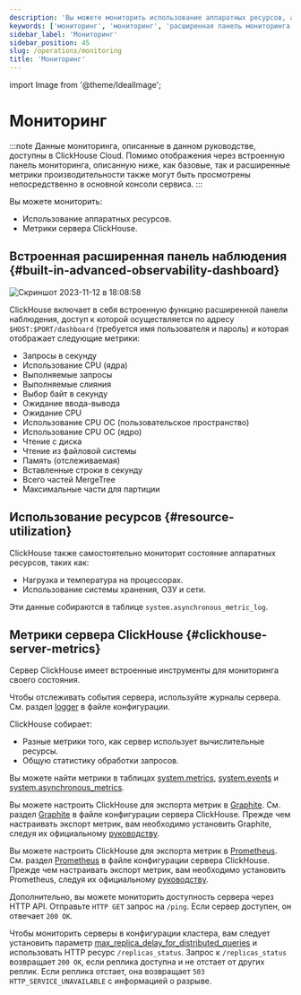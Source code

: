 ```yaml
---
description: 'Вы можете мониторить использование аппаратных ресурсов, а также метрики сервера ClickHouse.'
keywords: ['мониторинг', 'мониторинг', 'расширенная панель мониторинга', 'панель мониторинга', 'панель мониторинга наблюдаемости']
sidebar_label: 'Мониторинг'
sidebar_position: 45
slug: /operations/monitoring
title: 'Мониторинг'
---
```


import Image from '@theme/IdealImage';


# Мониторинг

:::note
Данные мониторинга, описанные в данном руководстве, доступны в ClickHouse Cloud. Помимо отображения через встроенную панель мониторинга, описанную ниже, как базовые, так и расширенные метрики производительности также могут быть просмотрены непосредственно в основной консоли сервиса.
:::

Вы можете мониторить:

- Использование аппаратных ресурсов.
- Метрики сервера ClickHouse.

## Встроенная расширенная панель наблюдения {#built-in-advanced-observability-dashboard}

<Image img="https://github.com/ClickHouse/ClickHouse/assets/3936029/2bd10011-4a47-4b94-b836-d44557c7fdc1" alt="Скриншот 2023-11-12 в 18:08:58" size="md" />

ClickHouse включает в себя встроенную функцию расширенной панели наблюдения, доступ к которой осуществляется по адресу `$HOST:$PORT/dashboard` (требуется имя пользователя и пароль) и которая отображает следующие метрики:
- Запросы в секунду
- Использование CPU (ядра)
- Выполняемые запросы
- Выполняемые слияния
- Выбор байт в секунду
- Ожидание ввода-вывода
- Ожидание CPU
- Использование CPU ОС (пользовательское пространство)
- Использование CPU ОС (ядро)
- Чтение с диска
- Чтение из файловой системы
- Память (отслеживаемая)
- Вставленные строки в секунду
- Всего частей MergeTree
- Максимальные части для партиции

## Использование ресурсов {#resource-utilization}

ClickHouse также самостоятельно мониторит состояние аппаратных ресурсов, таких как:

- Нагрузка и температура на процессорах.
- Использование системы хранения, ОЗУ и сети.

Эти данные собираются в таблице `system.asynchronous_metric_log`.

## Метрики сервера ClickHouse {#clickhouse-server-metrics}

Сервер ClickHouse имеет встроенные инструменты для мониторинга своего состояния.

Чтобы отслеживать события сервера, используйте журналы сервера. См. раздел [logger](../operations/server-configuration-parameters/settings.md#logger) в файле конфигурации.

ClickHouse собирает:

- Разные метрики того, как сервер использует вычислительные ресурсы.
- Общую статистику обработки запросов.

Вы можете найти метрики в таблицах [system.metrics](/operations/system-tables/metrics), [system.events](/operations/system-tables/events) и [system.asynchronous_metrics](/operations/system-tables/asynchronous_metrics).

Вы можете настроить ClickHouse для экспорта метрик в [Graphite](https://github.com/graphite-project). См. раздел [Graphite](../operations/server-configuration-parameters/settings.md#graphite) в файле конфигурации сервера ClickHouse. Прежде чем настраивать экспорт метрик, вам необходимо установить Graphite, следуя их официальному [руководству](https://graphite.readthedocs.io/en/latest/install.html).

Вы можете настроить ClickHouse для экспорта метрик в [Prometheus](https://prometheus.io). См. раздел [Prometheus](../operations/server-configuration-parameters/settings.md#prometheus) в файле конфигурации сервера ClickHouse. Прежде чем настраивать экспорт метрик, вам необходимо установить Prometheus, следуя их официальному [руководству](https://prometheus.io/docs/prometheus/latest/installation/).

Дополнительно, вы можете мониторить доступность сервера через HTTP API. Отправьте `HTTP GET` запрос на `/ping`. Если сервер доступен, он отвечает `200 OK`.

Чтобы мониторить серверы в конфигурации кластера, вам следует установить параметр [max_replica_delay_for_distributed_queries](../operations/settings/settings.md#max_replica_delay_for_distributed_queries) и использовать HTTP ресурс `/replicas_status`. Запрос к `/replicas_status` возвращает `200 OK`, если реплика доступна и не отстает от других реплик. Если реплика отстает, она возвращает `503 HTTP_SERVICE_UNAVAILABLE` с информацией о разрыве.
